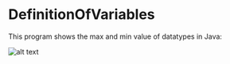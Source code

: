 # DefinitionOfVariables

This program shows the max and min value of datatypes in Java:

![alt text](https://github.com/Leone717/DefinitionOfVariables/blob/master/DefVariables.png)
